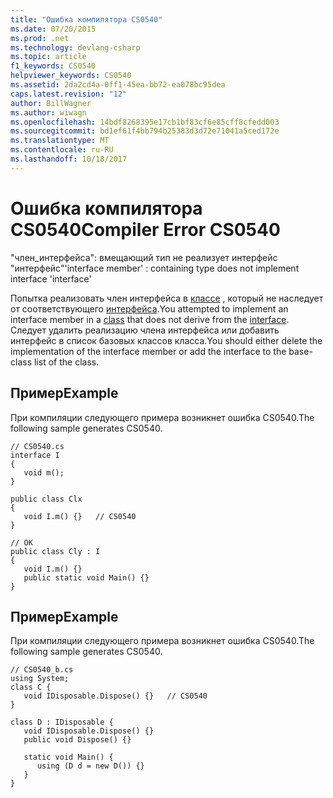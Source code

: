 ```yaml
---
title: "Ошибка компилятора CS0540"
ms.date: 07/20/2015
ms.prod: .net
ms.technology: devlang-csharp
ms.topic: article
f1_keywords: CS0540
helpviewer_keywords: CS0540
ms.assetid: 2da2cd4a-0ff1-45ea-bb72-ea078bc95dea
caps.latest.revision: "12"
author: BillWagner
ms.author: wiwagn
ms.openlocfilehash: 14bdf8268395e17cb1bf83cf6e85cff8cfedd003
ms.sourcegitcommit: bd1ef61f4bb794b25383d3d72e71041a5ced172e
ms.translationtype: MT
ms.contentlocale: ru-RU
ms.lasthandoff: 10/18/2017
---
```

# <a name="compiler-error-cs0540"></a><span data-ttu-id="f8bae-102">Ошибка компилятора CS0540</span><span class="sxs-lookup"><span data-stu-id="f8bae-102">Compiler Error CS0540</span></span>
<span data-ttu-id="f8bae-103">"член_интерфейса": вмещающий тип не реализует интерфейс "интерфейс"</span><span class="sxs-lookup"><span data-stu-id="f8bae-103">'interface member' : containing type does not implement interface 'interface'</span></span>  
  
 <span data-ttu-id="f8bae-104">Попытка реализовать член интерфейса в [классе](../../csharp/language-reference/keywords/class.md) , который не наследует от соответствующего [интерфейса](../../csharp/language-reference/keywords/interface.md).</span><span class="sxs-lookup"><span data-stu-id="f8bae-104">You attempted to implement an interface member in a [class](../../csharp/language-reference/keywords/class.md) that does not derive from the [interface](../../csharp/language-reference/keywords/interface.md).</span></span> <span data-ttu-id="f8bae-105">Следует удалить реализацию члена интерфейса или добавить интерфейс в список базовых классов класса.</span><span class="sxs-lookup"><span data-stu-id="f8bae-105">You should either delete the implementation of the interface member or add the interface to the base-class list of the class.</span></span>  
  
## <a name="example"></a><span data-ttu-id="f8bae-106">Пример</span><span class="sxs-lookup"><span data-stu-id="f8bae-106">Example</span></span>  
 <span data-ttu-id="f8bae-107">При компиляции следующего примера возникнет ошибка CS0540.</span><span class="sxs-lookup"><span data-stu-id="f8bae-107">The following sample generates CS0540.</span></span>  
  
```  
// CS0540.cs  
interface I  
{  
   void m();  
}  
  
public class Clx  
{  
   void I.m() {}   // CS0540  
}  
  
// OK  
public class Cly : I  
{  
   void I.m() {}  
   public static void Main() {}  
}  
```  
  
## <a name="example"></a><span data-ttu-id="f8bae-108">Пример</span><span class="sxs-lookup"><span data-stu-id="f8bae-108">Example</span></span>  
 <span data-ttu-id="f8bae-109">При компиляции следующего примера возникнет ошибка CS0540.</span><span class="sxs-lookup"><span data-stu-id="f8bae-109">The following sample generates CS0540.</span></span>  
  
```  
// CS0540_b.cs  
using System;  
class C {  
   void IDisposable.Dispose() {}   // CS0540  
}  
  
class D : IDisposable {  
   void IDisposable.Dispose() {}  
   public void Dispose() {}  
  
   static void Main() {  
      using (D d = new D()) {}  
   }  
}  
```
